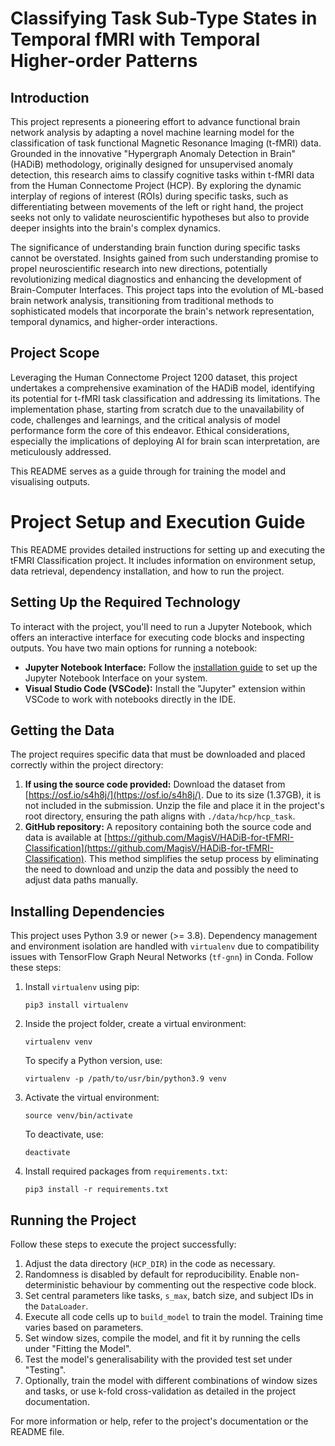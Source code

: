 # Classifying Task Sub-Type States in Temporal fMRI with Temporal Higher-order Patterns

## Introduction

This project represents a pioneering effort to advance functional brain network analysis by adapting a novel machine learning model for the classification of task functional Magnetic Resonance Imaging (t-fMRI) data. Grounded in the innovative "Hypergraph Anomaly Detection in Brain" (HADiB) methodology, originally designed for unsupervised anomaly detection, this research aims to classify cognitive tasks within t-fMRI data from the Human Connectome Project (HCP). By exploring the dynamic interplay of regions of interest (ROIs) during specific tasks, such as differentiating between movements of the left or right hand, the project seeks not only to validate neuroscientific hypotheses but also to provide deeper insights into the brain's complex dynamics.

The significance of understanding brain function during specific tasks cannot be overstated. Insights gained from such understanding promise to propel neuroscientific research into new directions, potentially revolutionizing medical diagnostics and enhancing the development of Brain-Computer Interfaces. This project taps into the evolution of ML-based brain network analysis, transitioning from traditional methods to sophisticated models that incorporate the brain's network representation, temporal dynamics, and higher-order interactions.

## Project Scope

Leveraging the Human Connectome Project 1200 dataset, this project undertakes a comprehensive examination of the HADiB model, identifying its potential for t-fMRI task classification and addressing its limitations. The implementation phase, starting from scratch due to the unavailability of code, challenges and learnings, and the critical analysis of model performance form the core of this endeavor. Ethical considerations, especially the implications of deploying AI for brain scan interpretation, are meticulously addressed.

This README serves as a guide through for training the model and visualising outputs.


# Project Setup and Execution Guide

This README provides detailed instructions for setting up and executing the tFMRI Classification project. It includes information on environment setup, data retrieval, dependency installation, and how to run the project.

## Setting Up the Required Technology

To interact with the project, you'll need to run a Jupyter Notebook, which offers an interactive interface for executing code blocks and inspecting outputs. You have two main options for running a notebook:

- **Jupyter Notebook Interface:** Follow the [installation guide](https://docs.jupyter.org/en/latest/install.html#install) to set up the Jupyter Notebook Interface on your system.
- **Visual Studio Code (VSCode):** Install the "Jupyter" extension within VSCode to work with notebooks directly in the IDE.

## Getting the Data

The project requires specific data that must be downloaded and placed correctly within the project directory:

1. **If using the source code provided:** Download the dataset from [https://osf.io/s4h8j/](https://osf.io/s4h8j/). Due to its size (1.37GB), it is not included in the submission. Unzip the file and place it in the project's root directory, ensuring the path aligns with `./data/hcp/hcp_task`.
2. **GitHub repository:** A repository containing both the source code and data is available at [https://github.com/MagisV/HADiB-for-tFMRI-Classification](https://github.com/MagisV/HADiB-for-tFMRI-Classification). This method simplifies the setup process by eliminating the need to download and unzip the data and possibly the need to adjust data paths manually.

## Installing Dependencies

This project uses Python 3.9 or newer (>= 3.8). Dependency management and environment isolation are handled with `virtualenv` due to compatibility issues with TensorFlow Graph Neural Networks (`tf-gnn`) in Conda. Follow these steps:

1. Install `virtualenv` using pip:
   ```
   pip3 install virtualenv
   ```
2. Inside the project folder, create a virtual environment:
   ```
   virtualenv venv
   ```
   To specify a Python version, use:
   ```
   virtualenv -p /path/to/usr/bin/python3.9 venv
   ```
3. Activate the virtual environment:
   ```
   source venv/bin/activate
   ```
   To deactivate, use:
   ```
   deactivate
   ```
4. Install required packages from `requirements.txt`:
   ```
   pip3 install -r requirements.txt
   ```

## Running the Project

Follow these steps to execute the project successfully:

1. Adjust the data directory (`HCP_DIR`) in the code as necessary.
2. Randomness is disabled by default for reproducibility. Enable non-deterministic behaviour by commenting out the respective code block.
3. Set central parameters like tasks, `s_max`, batch size, and subject IDs in the `DataLoader`.
4. Execute all code cells up to `build_model` to train the model. Training time varies based on parameters.
5. Set window sizes, compile the model, and fit it by running the cells under "Fitting the Model".
6. Test the model's generalisability with the provided test set under "Testing".
7. Optionally, train the model with different combinations of window sizes and tasks, or use k-fold cross-validation as detailed in the project documentation.

For more information or help, refer to the project's documentation or the README file.